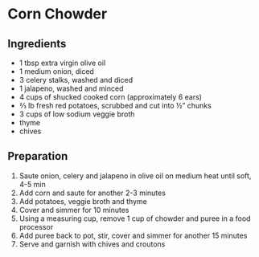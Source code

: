 # Corn Chowder

## Ingredients

- 1 tbsp extra virgin olive oil
- 1 medium onion, diced
- 3 celery stalks, washed and diced
- 1 jalapeno, washed and minced
- 4 cups of shucked cooked corn (approximately 6 ears)
- ⅔ lb fresh red potatoes, scrubbed and cut into ½” chunks
- 3 cups of low sodium veggie broth
- thyme
- chives

## Preparation

1. Saute onion, celery and jalapeno in olive oil on medium heat until soft, 4-5 min
1. Add corn and saute for another 2-3 minutes
1. Add potatoes, veggie broth and thyme
1. Cover and simmer for 10 minutes
1. Using a measuring cup, remove 1 cup of chowder and puree in a food processor
1. Add puree back to pot, stir, cover and simmer for another 15 minutes
1. Serve and garnish with chives and croutons
